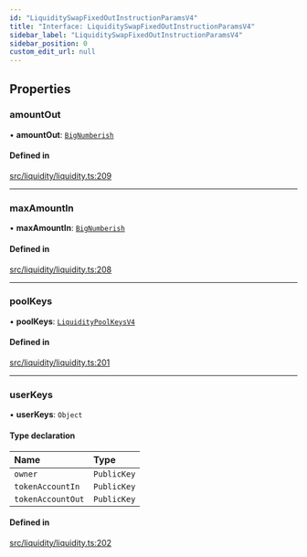 ```yaml
---
id: "LiquiditySwapFixedOutInstructionParamsV4"
title: "Interface: LiquiditySwapFixedOutInstructionParamsV4"
sidebar_label: "LiquiditySwapFixedOutInstructionParamsV4"
sidebar_position: 0
custom_edit_url: null
---
```


## Properties

### amountOut

• **amountOut**: [`BigNumberish`](../modules.md#bignumberish)

#### Defined in

[src/liquidity/liquidity.ts:209](https://github.com/alpha-defi/raydium-sdk/blob/4217474/src/liquidity/liquidity.ts#L209)

___

### maxAmountIn

• **maxAmountIn**: [`BigNumberish`](../modules.md#bignumberish)

#### Defined in

[src/liquidity/liquidity.ts:208](https://github.com/alpha-defi/raydium-sdk/blob/4217474/src/liquidity/liquidity.ts#L208)

___

### poolKeys

• **poolKeys**: [`LiquidityPoolKeysV4`](../modules.md#liquiditypoolkeysv4)

#### Defined in

[src/liquidity/liquidity.ts:201](https://github.com/alpha-defi/raydium-sdk/blob/4217474/src/liquidity/liquidity.ts#L201)

___

### userKeys

• **userKeys**: `Object`

#### Type declaration

| Name | Type |
| :------ | :------ |
| `owner` | `PublicKey` |
| `tokenAccountIn` | `PublicKey` |
| `tokenAccountOut` | `PublicKey` |

#### Defined in

[src/liquidity/liquidity.ts:202](https://github.com/alpha-defi/raydium-sdk/blob/4217474/src/liquidity/liquidity.ts#L202)
